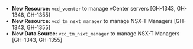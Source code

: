 * **New Resource:** `vcd_vcenter` to manage vCenter servers [GH-1343, GH-1348, GH-1355]
* **New Resource:** `vcd_tm_nsxt_manager` to manage NSX-T Managers [GH-1343, GH-1355]
* **New Data Source:** `vcd_tm_nsxt_manager` to manage NSX-T Managers [GH-1343, GH-1355]
